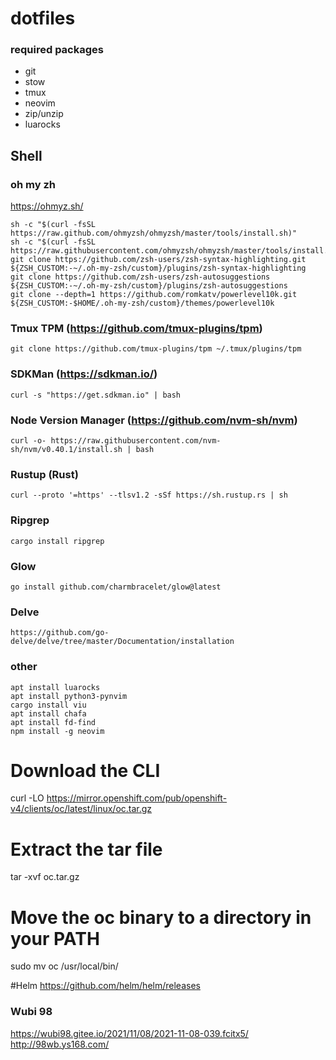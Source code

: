 # dotfiles

### required packages

* git
* stow
* tmux
* neovim
* zip/unzip
* luarocks

## Shell

### oh my zh
https://ohmyz.sh/
```
sh -c "$(curl -fsSL https://raw.github.com/ohmyzsh/ohmyzsh/master/tools/install.sh)"
sh -c "$(curl -fsSL https://raw.githubusercontent.com/ohmyzsh/ohmyzsh/master/tools/install.sh)"
git clone https://github.com/zsh-users/zsh-syntax-highlighting.git ${ZSH_CUSTOM:-~/.oh-my-zsh/custom}/plugins/zsh-syntax-highlighting
git clone https://github.com/zsh-users/zsh-autosuggestions ${ZSH_CUSTOM:-~/.oh-my-zsh/custom}/plugins/zsh-autosuggestions
git clone --depth=1 https://github.com/romkatv/powerlevel10k.git ${ZSH_CUSTOM:-$HOME/.oh-my-zsh/custom}/themes/powerlevel10k
```

### Tmux TPM (https://github.com/tmux-plugins/tpm)
```
git clone https://github.com/tmux-plugins/tpm ~/.tmux/plugins/tpm

```

### SDKMan (https://sdkman.io/)

```
curl -s "https://get.sdkman.io" | bash
```

### Node Version Manager (https://github.com/nvm-sh/nvm)
```
curl -o- https://raw.githubusercontent.com/nvm-sh/nvm/v0.40.1/install.sh | bash
```

### Rustup (Rust)
```
curl --proto '=https' --tlsv1.2 -sSf https://sh.rustup.rs | sh
```

### Ripgrep

```
cargo install ripgrep
```

### Glow

```
go install github.com/charmbracelet/glow@latest
```

### Delve
```
https://github.com/go-delve/delve/tree/master/Documentation/installation
```

### other
```
apt install luarocks
apt install python3-pynvim
cargo install viu
apt install chafa
apt install fd-find
npm install -g neovim
```


# Download the CLI
curl -LO https://mirror.openshift.com/pub/openshift-v4/clients/oc/latest/linux/oc.tar.gz

# Extract the tar file
tar -xvf oc.tar.gz

# Move the oc binary to a directory in your PATH
sudo mv oc /usr/local/bin/

#Helm
https://github.com/helm/helm/releases


### Wubi 98
https://wubi98.gitee.io/2021/11/08/2021-11-08-039.fcitx5/
http://98wb.ys168.com/
